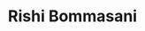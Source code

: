 ---
layout: page
title: Rishi Bommasani 
description: CRFM
img: assets/img/rishi.jpg
redirect: https://rishibommasani.github.io
importance: 5
category: panelist
---